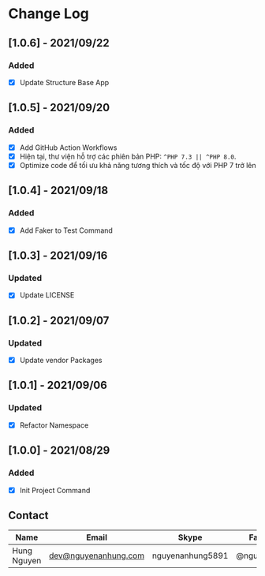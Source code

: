 # Change Log

## [1.0.6] - 2021/09/22

### Added

- [x] Update Structure Base App

## [1.0.5] - 2021/09/20

### Added

- [x] Add GitHub Action Workflows
- [x] Hiện tại, thư viện hỗ trợ các phiên bản PHP: `^PHP 7.3 || ^PHP 8.0`.
- [x] Optimize code để tối ưu khả năng tương thích và tốc độ với PHP 7 trở lên

## [1.0.4] - 2021/09/18

### Added

- [x] Add Faker to Test Command

## [1.0.3] - 2021/09/16

### Updated

- [x] Update LICENSE

## [1.0.2] - 2021/09/07

### Updated

- [x] Update vendor Packages

## [1.0.1] - 2021/09/06

### Updated

- [x] Refactor Namespace

## [1.0.0] - 2021/08/29

### Added

- [x] Init Project Command

## Contact

| Name        | Email                | Skype            | Facebook      |
| ----------- | -------------------- | ---------------- | ------------- |
| Hung Nguyen | dev@nguyenanhung.com | nguyenanhung5891 | @nguyenanhung |
